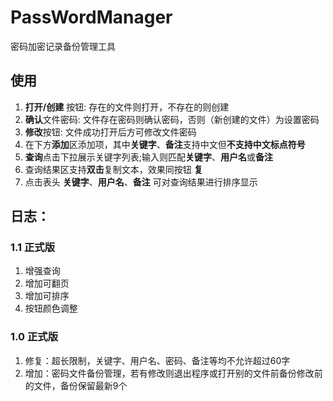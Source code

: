 # PassWordManager
密码加密记录备份管理工具

## 使用
1. **打开/创建** 按钮: 存在的文件则打开，不存在的则创建
2. **确认**文件密码: 文件存在密码则确认密码，否则（新创建的文件）为设置密码
3. **修改**按钮: 文件成功打开后方可修改文件密码
4. 在下方**添加**区添加项，其中**关键字**、**备注**支持中文但**不支持中文标点符号**
5. **查询**点击下拉展示关键字列表;输入则匹配**关键字**、**用户名**或**备注**
6. 查询结果区支持**双击**复制文本，效果同按钮 **复**
7. 点击表头 **关键字**、**用户名**、**备注** 可对查询结果进行排序显示

## 日志：
### 1.1 正式版
1.  增强查询
2.  增加可翻页
3.  增加可排序
4. 按钮颜色调整
### 1.0 正式版
1. 修复：超长限制，关键字、用户名、密码、备注等均不允许超过60字
2. 增加：密码文件备份管理，若有修改则退出程序或打开别的文件前备份修改前的文件，备份保留最新9个

